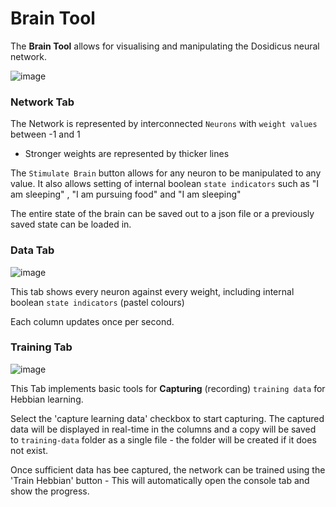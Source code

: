 # Brain Tool
The **Brain Tool** allows for visualising and manipulating the Dosidicus neural network.

![image](https://github.com/user-attachments/assets/bde48677-587e-4751-9de6-f8a172b17f07)


### Network Tab

The Network is represented by interconnected `Neurons` with `weight values` between -1 and 1 

* Stronger weights are represented by thicker lines

The `Stimulate Brain` button allows for any neuron to be manipulated to any value. It also allows setting of internal boolean `state indicators` such as "I am sleeping" , "I am pursuing food" and "I am sleeping"

The entire state of the brain can be saved out to a json file or a previously saved state can be loaded in.

### Data Tab

![image](https://github.com/user-attachments/assets/0c8ce9ab-9343-409a-94d0-748e5b0733ab)

This tab shows every neuron against every weight, including internal boolean `state indicators` (pastel colours)

Each column updates once per second. 


### Training Tab
![image](https://github.com/user-attachments/assets/bdab216c-8d39-48f6-aa48-030f97b77dc3)

This Tab implements basic tools for **Capturing** (recording) `training data` for Hebbian learning.

Select the 'capture learning data' checkbox to start capturing. The captured data will be displayed in real-time in the columns and a copy will be saved to `training-data` folder as a single file - the folder will be created if it does not exist.

Once sufficient data has bee captured, the network can be trained using the 'Train Hebbian' button - This will automatically open the console tab and show the progress.
